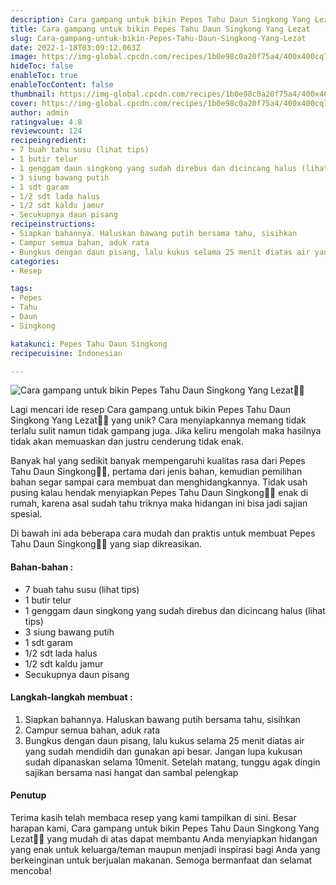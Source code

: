 ```yaml
---
description: Cara gampang untuk bikin Pepes Tahu Daun Singkong Yang Lezat"
title: Cara gampang untuk bikin Pepes Tahu Daun Singkong Yang Lezat
slug: Cara-gampang-untuk-bikin-Pepes-Tahu-Daun-Singkong-Yang-Lezat
date: 2022-1-18T03:09:12.063Z
image: https://img-global.cpcdn.com/recipes/1b0e98c0a20f75a4/400x400cq70/photo.jpg
hideToc: false
enableToc: true
enableTocContent: false
thumbnail: https://img-global.cpcdn.com/recipes/1b0e98c0a20f75a4/400x400cq70/photo.jpg
cover: https://img-global.cpcdn.com/recipes/1b0e98c0a20f75a4/400x400cq70/photo.jpg
author: admin
ratingvalue: 4.8
reviewcount: 124
recipeingredient:
- 7 buah tahu susu (lihat tips)
- 1 butir telur
- 1 genggam daun singkong yang sudah direbus dan dicincang halus (lihat tips)
- 3 siung bawang putih
- 1 sdt garam
- 1/2 sdt lada halus
- 1/2 sdt kaldu jamur
- Secukupnya daun pisang
recipeinstructions:
- Siapkan bahannya. Haluskan bawang putih bersama tahu, sisihkan
- Campur semua bahan, aduk rata
- Bungkus dengan daun pisang, lalu kukus selama 25 menit diatas air yang sudah mendidih dan gunakan api besar. Jangan lupa kukusan sudah dipanaskan selama 10menit. Setelah matang, tunggu agak dingin sajikan bersama nasi hangat dan sambal pelengkap
categories:
- Resep

tags:
- Pepes
- Tahu
- Daun
- Singkong

katakunci: Pepes Tahu Daun Singkong
recipecuisine: Indonesian

---
```


![Cara gampang untuk bikin Pepes Tahu Daun Singkong Yang Lezat👩‍🍳](https://img-global.cpcdn.com/recipes/1b0e98c0a20f75a4/400x400cq70/photo.jpg)

Lagi mencari ide resep Cara gampang untuk bikin Pepes Tahu Daun Singkong Yang Lezat👩‍🍳 yang unik? Cara menyiapkannya memang tidak terlalu sulit namun tidak gampang juga. Jika keliru mengolah maka hasilnya tidak akan memuaskan dan justru cenderung tidak enak.

Banyak hal yang sedikit banyak mempengaruhi kualitas rasa dari Pepes Tahu Daun Singkong👩‍🍳, pertama dari jenis bahan, kemudian pemilihan bahan segar sampai cara membuat dan menghidangkannya. Tidak usah pusing kalau hendak menyiapkan Pepes Tahu Daun Singkong👩‍🍳 enak di rumah, karena asal sudah tahu triknya maka hidangan ini bisa jadi sajian spesial.

Di bawah ini ada beberapa cara mudah dan praktis untuk membuat Pepes Tahu Daun Singkong👩‍🍳 yang siap dikreasikan.

<!--inarticleads1-->

#### Bahan-bahan :

- 7 buah tahu susu (lihat tips)
- 1 butir telur
- 1 genggam daun singkong yang sudah direbus dan dicincang halus (lihat tips)
- 3 siung bawang putih
- 1 sdt garam
- 1/2 sdt lada halus
- 1/2 sdt kaldu jamur
- Secukupnya daun pisang

<!--inarticleads2-->

#### Langkah-langkah membuat :

1. Siapkan bahannya. Haluskan bawang putih bersama tahu, sisihkan
1. Campur semua bahan, aduk rata
1. Bungkus dengan daun pisang, lalu kukus selama 25 menit diatas air yang sudah mendidih dan gunakan api besar. Jangan lupa kukusan sudah dipanaskan selama 10menit. Setelah matang, tunggu agak dingin sajikan bersama nasi hangat dan sambal pelengkap

#### Penutup

Terima kasih telah membaca resep yang kami tampilkan di sini. Besar harapan kami, Cara gampang untuk bikin Pepes Tahu Daun Singkong Yang Lezat👩‍🍳 yang mudah di atas dapat membantu Anda menyiapkan hidangan yang enak untuk keluarga/teman maupun menjadi inspirasi bagi Anda yang berkeinginan untuk berjualan makanan. Semoga bermanfaat dan selamat mencoba!